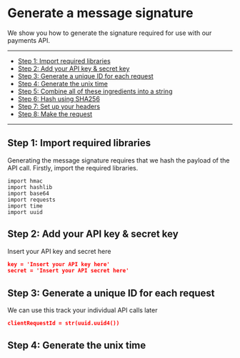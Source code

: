 # Generate a message signature


We show you how to generate the signature required for use with our payments API.

---

- [Step 1: Import required libraries](#step-1-import-required-libraries)
- [Step 2: Add your API key & secret key](#step-2-add-api-key-and-secret-key)
- [Step 3: Generate a unique ID for each request](#step-3-genetate-unique-id)
- [Step 4: Generate the unix time](#step-4-generate-unix-time)
- [Step 5: Combine all of these ingredients into a string](#step-5-combine-into-string)
- [Step 6: Hash using SHA256](#step-6-hash-using-sha256)
- [Step 7: Set up your headers](#step-7-set-up-headers)
- [Step 8: Make the request](#step-8-make-request)

---

## Step 1: Import required libraries

Generating the message signature requires that we hash the payload of the API call.
Firstly, import the required libraries.

```phyton
import hmac
import hashlib
import base64
import requests
import time
import uuid
```

## Step 2: Add your API key & secret key

Insert your API key and secret here

```json
key = 'Insert your API key here'
secret = 'Insert your API secret here'
```

## Step 3: Generate a unique ID for each request

We can use this track your individual API calls later

```json
clientRequestId = str(uuid.uuid4())
```

## Step 4: Generate the unix time


